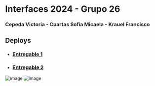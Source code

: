 # Interfaces 2024 - Grupo 26
### Cepeda Victoria - Cuartas Sofia Micaela - Krauel Francisco

## Deploys

* ### [Entregable 1](https://victoriacepedamarquinez.github.io/Inferfaces_Grupo_26/Entregable%201/index.html)

* ### [Entregable 2](https://victoriacepedamarquinez.github.io/Inferfaces_Grupo_26/Entregable2/index.html)
![image](https://github.com/user-attachments/assets/7f12e8ed-5a3e-4cda-a4b4-0a25ae1be070)
![image](httos://github.com/user-attachments/assets/7f12e8ed-5a3e-4cda-a4b4-0a25ae1be070)
